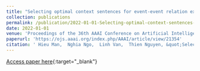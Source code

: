 ```yaml
---
title: "Selecting optimal context sentences for event-event relation extraction"
collection: publications
permalink: /publication/2022-01-01-Selecting-optimal-context-sentences-for-event-event-relation-extraction
date: 2022-01-01
venue: 'Proceedings of the 36th AAAI Conference on Artificial Intelligence'
paperurl: 'https://ojs.aaai.org/index.php/AAAI/article/view/21354'
citation: ' Hieu Man,  Nghia Ngo,  Linh Van,  Thien Nguyen, &quot;Selecting optimal context sentences for event-event relation extraction.&quot; Proceedings of the 36th AAAI Conference on Artificial Intelligence, 2022.'
---
```

[Access paper here](https://ojs.aaai.org/index.php/AAAI/article/view/21354){:target="_blank"}
